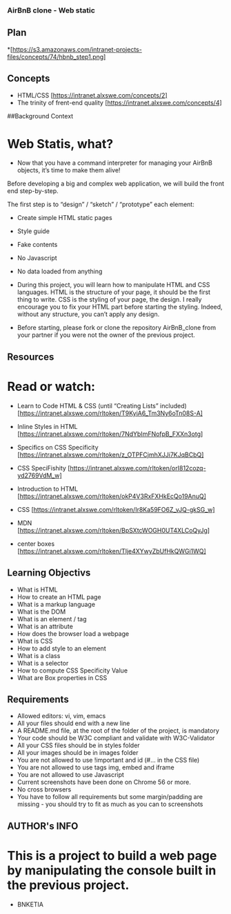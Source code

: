 ### AirBnB clone - Web static
## Plan 
*[https://s3.amazonaws.com/intranet-projects-files/concepts/74/hbnb_step1.png]
## Concepts
* HTML/CSS [https://intranet.alxswe.com/concepts/2]
* The trinity of frent-end quality [https://intranet.alxswe.com/concepts/4]

##Background Context
# Web Statis, what?
* Now that you have a command interpreter for managing your AirBnB objects, it’s time to make them alive!

Before developing a big and complex web application, we will build the front end step-by-step.

The first step is to “design” / “sketch” / “prototype” each element:

* Create simple HTML static pages
* Style guide
* Fake contents
* No Javascript
* No data loaded from anything
* During this project, you will learn how to manipulate HTML and CSS languages. HTML is the structure of your page, it should be the first thing to write. CSS is the styling of your page, the design. I really encourage you to fix your HTML part before starting the styling. Indeed, without any structure, you can’t apply any design.

* Before starting, please fork or clone the repository AirBnB_clone from your partner if you were not the owner of the previous project.

## Resources
# Read or watch:
* Learn to Code HTML & CSS (until “Creating Lists” included) [https://intranet.alxswe.com/rltoken/T9KyiA6_Tm3Ny6oTn08S-A]

* Inline Styles in HTML [https://intranet.alxswe.com/rltoken/7NdYbImFNofpB_FXXn3otg]
* Specifics on CSS Specificity [https://intranet.alxswe.com/rltoken/z_OTPFCjmhXJJi7KJqBCbQ]
* CSS SpeciFishity [https://intranet.alxswe.com/rltoken/orI812cozq-yd2769VdM_w]
* Introduction to HTML [https://intranet.alxswe.com/rltoken/okP4V3RxFXHkEcQo19AnuQ]
* CSS [https://intranet.alxswe.com/rltoken/Ir8Ka59FO6Z_vJQ-gkSG_w]
* MDN [https://intranet.alxswe.com/rltoken/BpSXtcWOGH0UT4XLCoQyJg]
* center boxes [https://intranet.alxswe.com/rltoken/Tlje4XYwyZbUfHkQWGi1WQ]

## Learning Objectivs
* What is HTML
* How to create an HTML page
* What is a markup language
* What is the DOM
* What is an element / tag
* What is an attribute
* How does the browser load a webpage
* What is CSS
* How to add style to an element
* What is a class
* What is a selector
* How to compute CSS Specificity Value
* What are Box properties in CSS
## Requirements
* Allowed editors: vi, vim, emacs
* All your files should end with a new line
* A README.md file, at the root of the folder of the project, is mandatory
* Your code should be W3C compliant and validate with W3C-Validator
* All your CSS files should be in styles folder
* All your images should be in images folder
* You are not allowed to use !important and id (#... in the CSS file)
* You are not allowed to use tags img, embed and iframe
* You are not allowed to use Javascript
* Current screenshots have been done on Chrome 56 or more.
* No cross browsers
* You have to follow all requirements but some margin/padding are missing - you should try to fit as much as you can to screenshots

## AUTHOR's INFO
# This is a project to build a web page by manipulating the console built in the previous project.
* BNKETIA
